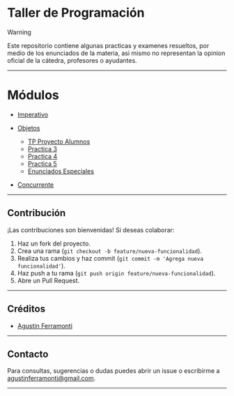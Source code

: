 # Taller de Programación

>[!WARNING]
>Este repositorio contiene algunas practicas y examenes resueltos, por medio de los enunciados de la materia, asi mismo no representan la opinion oficial de la cátedra, profesores o ayudantes.

---

# Módulos
  - [Imperativo](#imperativo)
    
  - [Objetos](https://github.com/AgustinFerramonti/TallerDeProgramacion_2025/tree/master/Objetos)
      - [TP Proyecto Alumnos](https://github.com/AgustinFerramonti/TallerDeProgramacion_2025/tree/master/Objetos/Tp%20Proyectos%20Alumnos)
      - [Practica 3](https://github.com/AgustinFerramonti/TallerDeProgramacion_2025/tree/master/Objetos/Practica%203)
      - [Practica 4](https://github.com/AgustinFerramonti/TallerDeProgramacion_2025/tree/master/Objetos/Practica%204)
      - [Practica 5](https://github.com/AgustinFerramonti/TallerDeProgramacion_2025/tree/master/Objetos/Practica%205)
      - [Enunciados Especiales](https://github.com/AgustinFerramonti/TallerDeProgramacion_2025/tree/master/Objetos/Parciales)
        
  - [Concurrente](#concurrente)

---

## Contribución

¡Las contribuciones son bienvenidas! Si deseas colaborar:

1. Haz un fork del proyecto.
2. Crea una rama (`git checkout -b feature/nueva-funcionalidad`).
3. Realiza tus cambios y haz commit (`git commit -m 'Agrega nueva funcionalidad'`).
4. Haz push a tu rama (`git push origin feature/nueva-funcionalidad`).
5. Abre un Pull Request.

---

## Créditos

- [Agustin Ferramonti](https://github.com/AgustinFerramonti)

---

## Contacto

Para consultas, sugerencias o dudas puedes abrir un issue o escribirme a [agustinferramonti@gmail.com](mailto:agustinferramonti@gmail.com).

---
